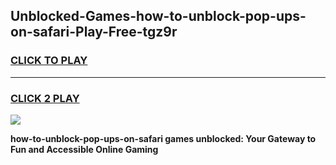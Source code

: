 
## Unblocked-Games-how-to-unblock-pop-ups-on-safari-Play-Free-tgz9r
<h3>
<a href="https://premium76.site?title=how-to-unblock-pop-ups-on-safari&ref=21A">CLICK TO PLAY</a></h3>
<hr>

<h3>
<a href="https://premium76.site?title=how-to-unblock-pop-ups-on-safari&ref=21A">CLICK 2 PLAY</a>
  
</h3>

<a href="https://premium76.site?title=how-to-unblock-pop-ups-on-safari&ref=21A"><img src="https://clearcache.store/games.png"></a>


**how-to-unblock-pop-ups-on-safari games unblocked: Your Gateway to Fun and Accessible Online Gaming**
